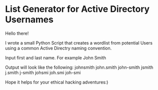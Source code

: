 # List Generator for Active Directory Usernames

Hello there!

I wrote a small Python Script that creates a wordlist from potential Users using a common Active Directry naming convention.

Input first and last name. For example John Smith

Output will look like the following:
johnsmith
john.smith
john-smith
jsmith
j.smith
j-smith
johsmi
joh.smi
joh-smi

Hope it helps for your ethical hacking adventures:)
